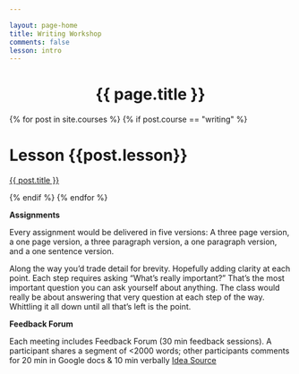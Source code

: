 ```yaml
---

layout: page-home
title: Writing Workshop
comments: false
lesson: intro
---
```



<CENTER><h1 class="emphnext">{{ page.title }}</h1></CENTER>




{% for post in site.courses %}
{% if post.course == "writing" %}
<div class="section list">
  <h1>Lesson {{post.lesson}}</h1>
  <p class="line">
  <a class="title" href="{{ post.url }}">{{ post.title }}</a>
  </p>
  <!--<p class="excerpt">{{ post.excerpt }}</p>-->
</div>
{% endif %}
{% endfor %}
  
<script type="text/javascript">
//<![CDATA[
(function() {
    var links = document.getElementsByTagName('a');
    var query = '?';
    for(var i = 0; i < links.length; i++) {
      if(links[i].href.indexOf('#disqus_thread') >= 0) {
        query += 'url' + i + '=' + encodeURIComponent(links[i].href) + '&';
      }
    }
    document.write('<script type="text/javascript" src="http://disqus.com/forums/piyushahujanotes/get_num_replies.js' + query + '"></' + 'script>');
  })();
//]]>
</script>

**Assignments**

Every assignment would be delivered in five versions: A three page version, a one page version, a three paragraph version, a one paragraph version, and a one sentence version. 

Along the way you’d trade detail for brevity. Hopefully adding clarity at each point.  Each step requires asking “What’s really important?” That’s the most important question you can ask yourself about anything. The class would really be about answering that very question at each step of the way. Whittling it all down until all that’s left is the point.

**Feedback Forum**

Each meeting includes Feedback Forum (30 min feedback sessions). A participant shares a segment of <2000 words; other participants comments for 20 min in Google docs & 10 min verbally [Idea Source](https://twitter.com/DarbyVickers/status/1387089114852249604)



